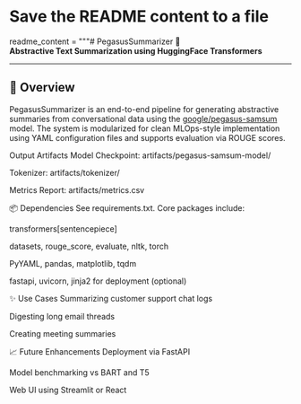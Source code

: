 # Save the README content to a file
readme_content = """# PegasusSummarizer 📝  
**Abstractive Text Summarization using HuggingFace Transformers**

---

## 📌 Overview

PegasusSummarizer is an end-to-end pipeline for generating abstractive summaries from conversational data using the [google/pegasus-samsum](https://huggingface.co/google/pegasus-samsum) model. The system is modularized for clean MLOps-style implementation using YAML configuration files and supports evaluation via ROUGE scores.

Output Artifacts
Model Checkpoint: artifacts/pegasus-samsum-model/

Tokenizer: artifacts/tokenizer/

Metrics Report: artifacts/metrics.csv

📦 Dependencies
See requirements.txt. Core packages include:

transformers[sentencepiece]

datasets, rouge_score, evaluate, nltk, torch

PyYAML, pandas, matplotlib, tqdm

fastapi, uvicorn, jinja2 for deployment (optional)

✨ Use Cases
Summarizing customer support chat logs

Digesting long email threads

Creating meeting summaries

📈 Future Enhancements
Deployment via FastAPI

Model benchmarking vs BART and T5

Web UI using Streamlit or React
